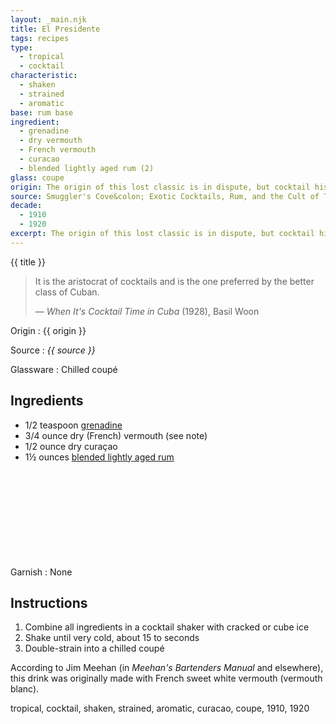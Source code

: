 ```yaml
---
layout: _main.njk
title: El Presidente
tags: recipes
type:
  - tropical
  - cocktail
characteristic:
  - shaken
  - strained
  - aromatic
base: rum base
ingredient:
  - grenadine
  - dry vermouth
  - French vermouth
  - curacao
  - blended lightly aged rum (2)
glass: coupe
origin: The origin of this lost classic is in dispute, but cocktail historian David Wondrich believes it was invented by Eddie Woelke, an American bartender at Havana's Jockey Club. According to Wondrich, Woelke named the drink to honor President Gerardo Machado (Cuban president from 1925 to 1933). A competing theory says the drink honors Machado's predecessor, Mario García Menocal (president from 1913 to 1921) and places the date of its invention as early as 1915.
source: Smuggler's Cove&colon; Exotic Cocktails, Rum, and the Cult of Tiki
decade:
  - 1910
  - 1920
excerpt: The origin of this lost classic is in dispute, but cocktail historian David Wondrich believes it was invented by Eddie Woelke, an American bartender at Havana's Jockey Club. A competing theory says the drink honors Machado's predecessor, Mario García Menocal.
---
```

<!-- markdownlint-disable MD025 -->
{{ title }}
<!-- markdownlint-disable MD025 -->

> It is the aristocrat of cocktails and is the one preferred by the better class of Cuban.
>
> — <cite>When It's Cocktail Time in Cuba</cite> (1928), Basil Woon

Origin
  : {{ origin }}

Source
  : <cite><span data-pagefind-filter="Source">{{ source }}</span></cite>

Glassware
  : Chilled coupé

## Ingredients

* 1/2 teaspoon [grenadine](/mixes/grenadine)
* 3/4 ounce dry (French) vermouth (see note)
* 1/2 ounce dry curaçao
* 1&frac12; ounces [blended lightly aged rum](/rums/04-rum-blended-lightly-aged/)<icon-l space="1em" class="bigger" label="(2)"><span class="with-icon"><svg class="icon"><use href="/assets/images/icons/circle-2.svg#circle-2"></use></svg></span></icon-l>

Garnish
  : <span data-pagefind-filter="Garnish">None</span>

## Instructions

1. Combine all ingredients in a cocktail shaker with cracked or cube ice
2. Shake until very cold, about 15 to seconds
3. Double-strain into a chilled coupé

<tiki-callout type="note">

  According to Jim Meehan (in <cite>Meehan's Bartenders Manual</cite> and elsewhere), this drink was originally made with French sweet white vermouth (vermouth blanc).

</tiki-callout>

<div
  class="sr-only"
  data-cat[0]="Drink"
  data-type[0]="Tropical"
  data-type[1]="Cocktail"
  data-char[0]="Shaken"
  data-char[1]="Strained"
  data-char[2]="Aromatic"
  data-base[0]="Rum/Cane spirits"
  data-ingredient[0]="Grenadine"
  data-ingredient[1]="Vermouth, dry"
  data-ingredient[2]="Vermouth, French"
  data-ingredient[3]="Vermouth, blanc"
  data-ingredient[4]="Vermouth, sweet white"
  data-ingredient[5]="Curaçao"
  data-ingredient[6]="Curaçao, dry"
  data-ingredient[7]="Blended lightly aged rum [2]"
  data-origin[0]="Eddie Woelke"
  data-origin[1]="Jockey Club, Havana"
  data-glass[0]="Coupé"
  data-decade[0]="1910"
  data-decade[1]="1920"
  data-pagefind-filter="
    Category[data-cat[0]],
    Type[data-type[0]],
    Type[data-type[1]],
    Characteristic[data-char[0]],
    Characteristic[data-char[1]],
    Characteristic[data-char[2]],
    Base[data-base[0]],
    Ingredient[data-ingredient[0]],
    Ingredient[data-ingredient[1]],
    Ingredient[data-ingredient[2]],
    Ingredient[data-ingredient[3]],
    Ingredient[data-ingredient[4]],
    Ingredient[data-ingredient[5]],
    Ingredient[data-ingredient[6]],
    Ingredient[data-ingredient[7]],
    Origin[data-origin[0]],
    Origin[data-origin[1]],
    Glassware[data-glass[0]],
    Decade[data-decade[0]],
    Decade[data-decade[1]]
  "
>
</div>

<div class="keywords" aria-hidden>tropical, cocktail, shaken, strained, aromatic, curacao, coupe, 1910, 1920</div>
